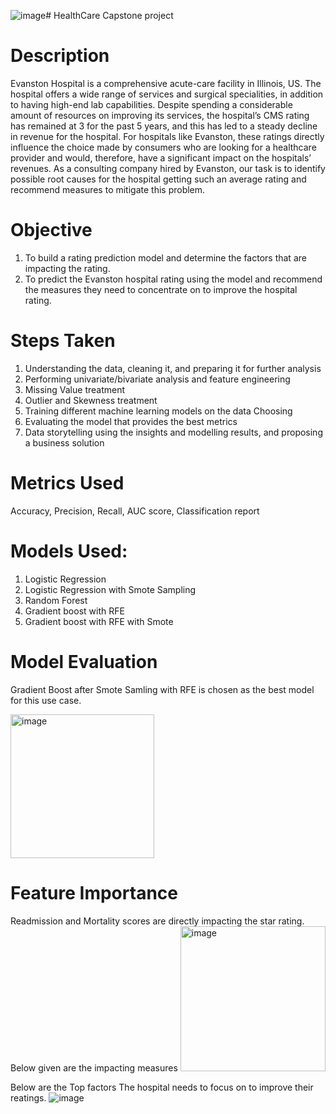 ![image](https://github.com/user-attachments/assets/558efdde-edac-4235-89b7-e74c451749df)# HealthCare Capstone project
# Description  
Evanston Hospital is a comprehensive acute-care facility in Illinois, US. The hospital offers a wide range of services and surgical specialities, in addition to having high-end lab capabilities. Despite spending a considerable amount of resources on improving its services, the hospital’s CMS rating has remained at 3 for the past 5 years, and this has led to a steady decline in revenue for the hospital. For hospitals like Evanston, these ratings directly influence the choice made by consumers who are looking for a healthcare provider and would, therefore, have a significant impact on the hospitals’ revenues. As a consulting company hired by Evanston, our task is to identify possible root causes for the hospital getting such an average rating and recommend measures to mitigate this problem.
# Objective
1. To build a rating prediction model and determine the factors that are impacting the rating.
2. To predict the Evanston hospital rating using the model and recommend the measures they need to concentrate on to improve the hospital rating.

# Steps Taken
1. Understanding the data, cleaning it, and preparing it for further analysis
2. Performing univariate/bivariate analysis and feature engineering
3. Missing Value treatment
4. Outlier and Skewness treatment
5. Training different machine learning models on the data Choosing
6. Evaluating the model that provides the best metrics
7. Data storytelling using the insights and modelling results, and proposing a business solution
   
# Metrics Used
Accuracy, Precision, Recall, AUC score, Classification report

# Models Used: 
1. Logistic Regression
2. Logistic Regression with Smote Sampling
3. Random Forest
4. Gradient boost with RFE
5. Gradient boost with RFE with Smote

# Model Evaluation 
Gradient Boost after Smote Samling with RFE is chosen as the best model for this use case.

<img width="230" alt="image" src="https://github.com/user-attachments/assets/5ffc890e-4550-4637-a27b-70e15a33bf22">

# Feature Importance 
Readmission and Mortality scores are directly impacting the star rating. Below given are the impacting measures
<img width="232" alt="image" src="https://github.com/user-attachments/assets/6ed93797-a5a0-4a9c-b987-58f303d3fddb">

Below are the Top factors The hospital needs to focus on to improve their reatings.
![image](https://github.com/user-attachments/assets/6ca31eff-a87e-406c-b7de-99472abc0ccc)

